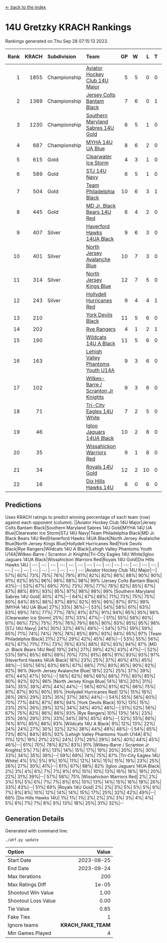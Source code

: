 [<- back to the index](readme.md)
# 14U Gretzky KRACH Rankings
Rankings generated on Thu Sep 28 07:15:13 2023.

Rank|KRACH|Subdivision|Team|GP|W|L|T|OTW|OTL|SoS|Exp Wins|Win Diff
---:|---:|:---|:---|---:|---:|---:|---:|---:|---:|---:|---:|---:
1|1855|Championship|[Aviator Hockey Club 14U Major](https://gamesheetstats.com/seasons/3659/teams/140575/schedule)|5|5|0|0|0|0|331|5.8|-0.0
2|1389|Championship|[Jersey Colts Bantam Black](https://gamesheetstats.com/seasons/3659/teams/140580/schedule)|7|6|0|1|2|0|308|7.7|0.0
3|1230|Championship|[Southern Maryland Sabres 14U Gold](https://gamesheetstats.com/seasons/3659/teams/140588/schedule)|6|5|1|0|0|0|518|5.8|-0.0
4|687|Championship|[MYHA 14U UA Blue](https://gamesheetstats.com/seasons/3659/teams/140583/schedule)|8|6|2|0|0|2|319|6.9|0.0
5|615|Gold|[Clearwater Ice Storm](https://gamesheetstats.com/seasons/3659/teams/142500/schedule)|4|3|1|0|0|0|331|3.9|0.0
6|589|Gold|[STJ 14U Navy](https://gamesheetstats.com/seasons/3659/teams/140589/schedule)|6|5|1|0|0|1|301|5.9|0.0
7|504|Gold|[Team Philadelphia Black](https://gamesheetstats.com/seasons/3659/teams/140590/schedule)|10|6|3|1|2|1|388|7.7|0.0
8|445|Gold|[MD Jr. Black Bears 14U Red](https://gamesheetstats.com/seasons/3659/teams/140581/schedule)|6|4|2|0|0|0|289|4.8|-0.0
9|407|Silver|[Haverford Hawks 14UA Black](https://gamesheetstats.com/seasons/3659/teams/140577/schedule)|9|6|3|0|0|0|394|6.8|-0.0
10|401|Silver|[North Jersey Avalanche Blue](https://gamesheetstats.com/seasons/3659/teams/140584/schedule)|10|7|3|0|0|0|278|7.9|0.0
11|314|Silver|[North Jersey Kings Blue](https://gamesheetstats.com/seasons/3659/teams/140585/schedule)|12|7|5|0|2|1|369|7.9|0.0
12|243|Silver|[Hollydell Hurricanes Red](https://gamesheetstats.com/seasons/3659/teams/140578/schedule)|9|4|4|1|1|1|443|5.7|0.0
13|210||[York Devils Black](https://gamesheetstats.com/seasons/3659/teams/140595/schedule)|11|5|6|0|0|0|485|5.9|0.0
14|202||[Rye Rangers](https://gamesheetstats.com/seasons/3659/teams/140587/schedule)|4|1|2|1|0|0|460|2.7|0.0
15|190||[Wildcats 14U A Black](https://gamesheetstats.com/seasons/3659/teams/140592/schedule)|11|5|6|0|0|1|467|5.9|0.0
16|163||[Lehigh Valley Phantoms Youth U14A](https://gamesheetstats.com/seasons/3659/teams/140582/schedule)|9|3|6|0|0|0|457|3.9|0.0
17|102||[Wilkes-Barre / Scranton Jr Knights](https://gamesheetstats.com/seasons/3659/teams/140593/schedule)|9|3|6|0|0|0|325|3.9|0.0
18|71||[Tri-City Eagles 14U White](https://gamesheetstats.com/seasons/3659/teams/140591/schedule)|7|2|5|0|0|0|387|2.8|-0.0
19|46||[Igloo Jaguars 14UA Black](https://gamesheetstats.com/seasons/3659/teams/140579/schedule)|10|2|8|0|0|0|250|2.9|0.0
20|35||[Wissahickon Warriors Red](https://gamesheetstats.com/seasons/3659/teams/140594/schedule)|9|1|8|0|0|0|301|1.9|0.0
21|34||[Royals 14U Gold](https://gamesheetstats.com/seasons/3659/teams/140586/schedule)|12|2|10|0|0|0|367|2.9|0.0
22|16||[Dix Hills Hawks 14U](https://gamesheetstats.com/seasons/3659/teams/140576/schedule)|6|0|6|0|0|0|242|0.9|0.0

## Predictions
Uses KRACH ratings to predict winning percentage of each team (row) against each opponent (column).
||Aviator Hockey Club 14U Major|Jersey Colts Bantam Black|Southern Maryland Sabres 14U Gold|MYHA 14U UA Blue|Clearwater Ice Storm|STJ 14U Navy|Team Philadelphia Black|MD Jr. Black Bears 14U Red|Haverford Hawks 14UA Black|North Jersey Avalanche Blue|North Jersey Kings Blue|Hollydell Hurricanes Red|York Devils Black|Rye Rangers|Wildcats 14U A Black|Lehigh Valley Phantoms Youth U14A|Wilkes-Barre / Scranton Jr Knights|Tri-City Eagles 14U White|Igloo Jaguars 14UA Black|Wissahickon Warriors Red|Royals 14U Gold|Dix Hills Hawks 14U
| --: | --: | --: | --: | --: | --: | --: | --: | --: | --: | --: | --: | --: | --: | --: | --: | --: | --: | --: | --: | --: | --: | --: 
|Aviator Hockey Club 14U Major|--| 57%| 60%| 73%| 75%| 76%| 79%| 81%| 82%| 82%| 86%| 88%| 90%| 90%| 91%| 92%| 95%| 96%| 98%| 98%| 98%| 99%
|Jersey Colts Bantam Black| 43%|--| 53%| 67%| 69%| 70%| 73%| 76%| 77%| 78%| 82%| 85%| 87%| 87%| 88%| 89%| 93%| 95%| 97%| 98%| 98%| 99%
|Southern Maryland Sabres 14U Gold| 40%| 47%|--| 64%| 67%| 68%| 71%| 73%| 75%| 75%| 80%| 84%| 85%| 86%| 87%| 88%| 92%| 95%| 96%| 97%| 97%| 99%
|MYHA 14U UA Blue| 27%| 33%| 36%|--| 53%| 54%| 58%| 61%| 63%| 63%| 69%| 74%| 77%| 77%| 78%| 81%| 87%| 91%| 94%| 95%| 95%| 98%
|Clearwater Ice Storm| 25%| 31%| 33%| 47%|--| 51%| 55%| 58%| 60%| 61%| 66%| 72%| 75%| 75%| 76%| 79%| 86%| 90%| 93%| 95%| 95%| 98%
|STJ 14U Navy| 24%| 30%| 32%| 46%| 49%|--| 54%| 57%| 59%| 59%| 65%| 71%| 74%| 74%| 76%| 78%| 85%| 89%| 93%| 94%| 95%| 97%
|Team Philadelphia Black| 21%| 27%| 29%| 42%| 45%| 46%|--| 53%| 55%| 56%| 62%| 67%| 71%| 71%| 73%| 76%| 83%| 88%| 92%| 93%| 94%| 97%
|MD Jr. Black Bears 14U Red| 19%| 24%| 27%| 39%| 42%| 43%| 47%|--| 52%| 53%| 59%| 65%| 68%| 69%| 70%| 73%| 81%| 86%| 91%| 93%| 93%| 97%
|Haverford Hawks 14UA Black| 18%| 23%| 25%| 37%| 40%| 41%| 45%| 48%|--| 50%| 56%| 63%| 66%| 67%| 68%| 71%| 80%| 85%| 90%| 92%| 92%| 96%
|North Jersey Avalanche Blue| 18%| 22%| 25%| 37%| 39%| 41%| 44%| 47%| 50%|--| 56%| 62%| 66%| 66%| 68%| 71%| 80%| 85%| 90%| 92%| 92%| 96%
|North Jersey Kings Blue| 14%| 18%| 20%| 31%| 34%| 35%| 38%| 41%| 44%| 44%|--| 56%| 60%| 61%| 62%| 66%| 75%| 81%| 87%| 90%| 90%| 95%
|Hollydell Hurricanes Red| 12%| 15%| 16%| 26%| 28%| 29%| 33%| 35%| 37%| 38%| 44%|--| 54%| 55%| 56%| 60%| 70%| 77%| 84%| 87%| 88%| 94%
|York Devils Black| 10%| 13%| 15%| 23%| 25%| 26%| 29%| 32%| 34%| 34%| 40%| 46%|--| 51%| 52%| 56%| 67%| 75%| 82%| 86%| 86%| 93%
|Rye Rangers| 10%| 13%| 14%| 23%| 25%| 26%| 29%| 31%| 33%| 34%| 39%| 45%| 49%|--| 52%| 55%| 66%| 74%| 81%| 85%| 86%| 93%
|Wildcats 14U A Black|  9%| 12%| 13%| 22%| 24%| 24%| 27%| 30%| 32%| 32%| 38%| 44%| 48%| 48%|--| 54%| 65%| 73%| 80%| 84%| 85%| 92%
|Lehigh Valley Phantoms Youth U14A|  8%| 11%| 12%| 19%| 21%| 22%| 24%| 27%| 29%| 29%| 34%| 40%| 44%| 45%| 46%|--| 61%| 70%| 78%| 82%| 83%| 91%
|Wilkes-Barre / Scranton Jr Knights|  5%|  7%|  8%| 13%| 14%| 15%| 17%| 19%| 20%| 20%| 25%| 30%| 33%| 34%| 35%| 39%|--| 59%| 69%| 74%| 75%| 87%
|Tri-City Eagles 14U White|  4%|  5%|  5%|  9%| 10%| 11%| 12%| 14%| 15%| 15%| 19%| 23%| 25%| 26%| 27%| 30%| 41%|--| 61%| 67%| 68%| 82%
|Igloo Jaguars 14UA Black|  2%|  3%|  4%|  6%|  7%|  7%|  8%|  9%| 10%| 10%| 13%| 16%| 18%| 19%| 20%| 22%| 31%| 39%|--| 57%| 58%| 75%
|Wissahickon Warriors Red|  2%|  2%|  3%|  5%|  5%|  6%|  7%|  7%|  8%|  8%| 10%| 13%| 14%| 15%| 16%| 18%| 26%| 33%| 43%|--| 51%| 69%
|Royals 14U Gold|  2%|  2%|  3%|  5%|  5%|  5%|  6%|  7%|  8%|  8%| 10%| 12%| 14%| 14%| 15%| 17%| 25%| 32%| 42%| 49%|--| 68%
|Dix Hills Hawks 14U|  1%|  1%|  1%|  2%|  2%|  3%|  3%|  3%|  4%|  4%|  5%|  6%|  7%|  7%|  8%|  9%| 13%| 18%| 25%| 31%| 32%|--

## Generation Details

Generated with command line:
```
./ahf.py update
```

| Option | Value |
| :----- | ----: |
| Start Date | 2023-08-25 |
| End Date | 2023-09-24 |
| Max Iterations | 200 |
| Max Ratings Diff | 1e-05 |
| Shootout Win Value | 1.00 |
| Shootout Loss Value | 0.00 |
| Tie Value | 0.85 |
| Fake Ties | 1 |
| Ignore teams | __KRACH_FAKE_TEAM__ |
| Min Games Played | 4 |

